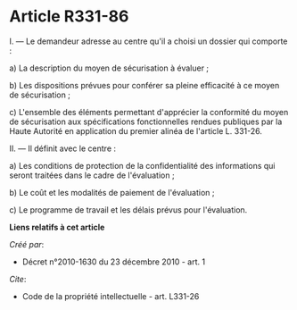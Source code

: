 # Article R331-86

I. ― Le demandeur adresse au centre qu'il a choisi un dossier qui comporte : 

a) La description du moyen de sécurisation à évaluer ; 

b) Les dispositions prévues pour conférer sa pleine efficacité à ce moyen de sécurisation ; 

c) L'ensemble des éléments permettant d'apprécier la conformité du moyen de sécurisation aux spécifications fonctionnelles
rendues publiques par la Haute Autorité en application du premier alinéa de l'article L. 331-26. 

II. ― Il définit avec le centre : 

a) Les conditions de protection de la confidentialité des informations qui seront traitées dans le cadre de l'évaluation ; 

b) Le coût et les modalités de paiement de l'évaluation ; 

c) Le programme de travail et les délais prévus pour l'évaluation.

**Liens relatifs à cet article**

_Créé par_:

  - Décret n°2010-1630 du 23 décembre 2010 - art. 1

_Cite_:

  - Code de la propriété intellectuelle - art. L331-26

